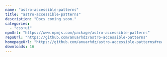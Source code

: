 ```yaml
---
name: "astro-accessible-patterns"
title: "astro-accessible-patterns"
description: "Docs coming soon."
categories:
  - "css+ui"
npmUrl: "https://www.npmjs.com/package/astro-accessible-patterns"
repoUrl: "https://github.com/anuarhdz/astro-accessible-patterns"
homepageUrl: "https://github.com/anuarhdz/astro-accessible-patterns#readme"
downloads: 16
---
```

